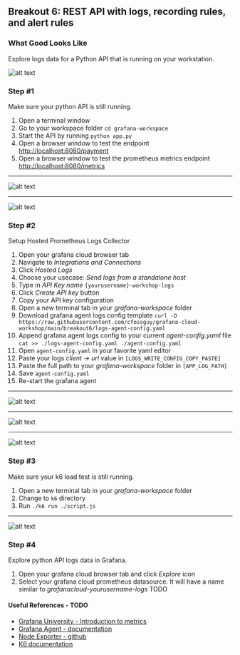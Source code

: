 ## Breakout 6: REST API with logs, recording rules, and alert rules 

### What Good Looks Like
Explore logs data for a Python API that is running on your workstation. 

![alt text](TODO)

### Step #1
Make sure your python API is still running.

1. Open a terminal window
2. Go to your workspace folder `cd grafana-workspace`
5. Start the API by running `python app.py`
6. Open a browser window to test the endpoint [http://localhost:8080/payment](http://localhost:8080]/payment)
7. Open a browser window to test the prometheus metrics endpoint [http://localhost:8080/metrics](http://localhost:8080]/metrics)

---
![alt text](python_api1.png) 

---
![alt text](python_api2.png) 

### Step #2

Setup Hosted Prometheus Logs Collector

1. Open your grafana cloud browser tab 
2. Navigate to *Integrations and Connections*
3. Click *Hosted Logs*
4. Choose your usecase: *Send logs from a standalone host* 
5. Type in *API Key name* `{yourusername}-workshop-logs`
6. Click *Create API key* button
7. Copy your API key configuration
8. Open a new terminal tab in your *grafana-workspace* folder 
9. Download grafana agent logs config template `curl -O https://raw.githubusercontent.com/cfossguy/grafana-cloud-workshop/main/breakout6/logs-agent-config.yaml`
10. Append grafana agent logs config to your current *agent-config.yaml* file `cat >> ./logs-agent-config.yaml ./agent-config.yaml`
11. Open `agent-config.yaml` in your favorite yaml editor
12. Paste your logs *client -> url* value in `[LOGS_WRITE_CONFIG_COPY_PASTE]`
13. Paste the full path to your *grafana-workspace* folder in `[APP_LOG_PATH]`
14. Save `agent-config.yaml`
15. Re-start the grafana agent

---
![alt text](integrations1.png) 

---
![alt text](integrations2.png) 

---
![alt text](integrations3.png)


### Step #3 
Make sure your k6 load test is still running.

1. Open a new terminal tab in your *grafana-workspace* folder
2. Change to `k6` directory 
3. Run `./k6 run ./script.js`

---
![alt text](k6_1.png) 

### Step #4 
Explore python API logs data in Grafana.

1. Open your grafana cloud browser tab and click *Explore* icon
2. Select your grafana cloud prometheus datasource. It will have a name similar to *grafanacloud-yourusername-logs*
TODO


#### Useful References - TODO
* [Grafana University - Introduction to metrics](https://university.grafana.com/learn/course/external/view/elearning/13/module-introduction-to-metrics)
* [Grafana Agent - documentation](https://grafana.com/docs/agent/latest/)
* [Node Exporter - github](https://github.com/prometheus/node_exporter)
* [K6 documentation](https://k6.io/docs/)